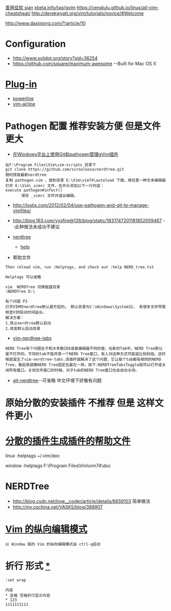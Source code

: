 [善用佳软 sian](http://blog.sina.com.cn/s/blog_46dac66f010005kw.html)
[xbeta.info/tag/gvim](https://xbeta.info/tag/gvim)
https://cenalulu.github.io/linux/all-vim-cheatsheat/
http://derekwyatt.org/vim/tutorials/novice/#Welcome

http://www.daxixiong.com/?/article/10

# Configuration

 * http://www.solidot.org/story?sid=36254
 * https://github.com/square/maximum-awesome  --Built for Mac OS X

# [Plug-in](http://www.solidot.org/story?sid=45422)
 * [powerline](https://github.com/powerline/powerline)
 * [vim-airline](https://github.com/bling/vim-airline)


# Pathogen 配置 推荐安装方便 但是文件更大

* [在Windows平台上使用Git和pathogen管理gVim插件](http://blog.csdn.net/henter/article/details/45152137)
```
在F:\Program Files\Vim\vim-scripts 目录下
git clone https://github.com/scrooloose/nerdtree.git
随时获取最新nerdtree
复制 pathogen.vim ，放到目录 E:\Vim\vim74\autoload 下面。用任意一种文本编辑器打开 E:\Vim\_vimrc 文件，在开头添加以下一行内容：
execute pathogen#infect() 
       保存 _vimrc 文件并退出编辑。
```
* http://lostjs.com/2012/02/04/use-pathogen-and-git-to-manage-vimfiles/
* http://blog.163.com/yysfire@126/blog/static/1831747201181852059467  --此种做法未成功不建议 
* [nerdtree](https://github.com/scrooloose/nerdtree )
  *  [help](http://my.oschina.net/VASKS/blog/388907?fromerr=OJE9D5g0)

 * 帮助文件
```
Then reload vim, run :Helptags, and check out :help NERD_tree.txt

Helptags 可以省略
```
```
vim  NERDTree 切换磁盘目录
:NERDTree D:\

有个问题 P3
打开VIM时nerdtree默认是开启的。 默认目录为C:\Windows\System32， 有很多文件导致倒至VIM启动时间延长。
解决方案：
1.禁止nerdtree默认启动
2.改变默认启动目录
```

* [vim-nerdtree-tabs](https://github.com/jistr/vim-nerdtree-tabs)
```
NERD Tree有个问题在于和大多数IDE或者编辑器不同的是，在新的Tab中，NERD Tree默认是不打开的。不同的tab不能共享一个NERD Tree窗口，有人对这种方式可能就比较别扭。这时候就诞生了vim-nerdtree-tabs.该插件就解决了这个问题，它让每个tab都有相同的NERD Tree，看起来就像NERD Tree固定在最左一样。按下:NERDTreeTabsToggle就可以打开或关闭所有窗口。关闭文件窗口的时候，对于tab的NERD Tree窗口也会自动关闭。
```
* [git-nerdtree](http://foocoder.com/blog/mei-ri-vimcha-jian-wen-jian-liu-lan-qi-nerd-treeyi-ji-git-nerdtree-vim-nerdtree-tabs.html/)--可省略 中文环境下好像有问题

# 原始分散的安装插件 不推荐  但是 这样文件更小 

#  [分散的插件生成插件的帮助文件](http://www.programgo.com/article/54003140131/)
linux
:helptags ~/.vim/doc

window
:helptags F:\Program Files\Vim\vim74\doc

# NERDTree

* http://blog.csdn.net/love__coder/article/details/6659103 简单做法
* http://my.oschina.net/VASKS/blog/388907


# [Vim 的纵向编辑模式](http://www.ibm.com/developerworks/cn/linux/l-cn-vimcolumn/)
```
以 Window 版的 Vim 的纵向编辑模式由 ctrl-q启动
```
# 折行 形式 [* ](http://yyq123.blogspot.jp/2010/07/vim-wrap.html)
```
:set wrap

内容 
* 定格 空格折行显示内容
* 123
1111111111



```
